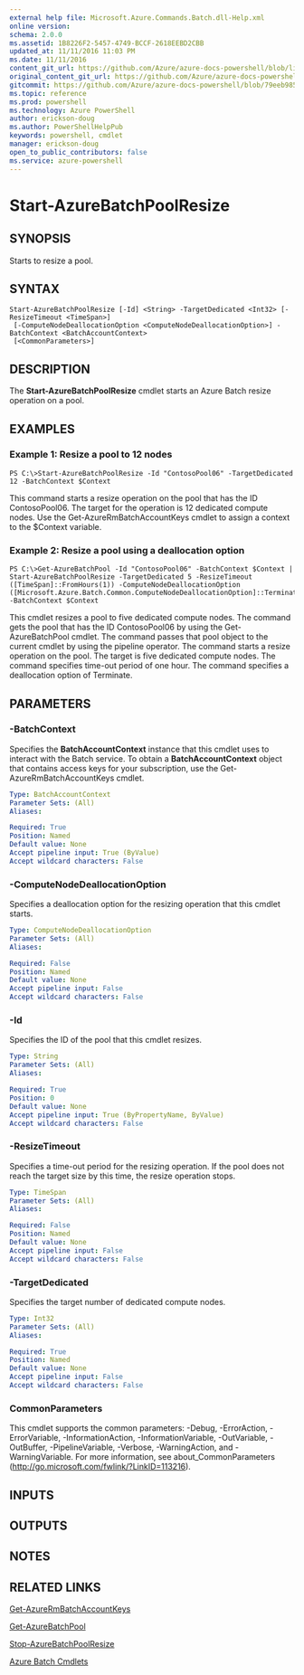 ```yaml
---
external help file: Microsoft.Azure.Commands.Batch.dll-Help.xml
online version: 
schema: 2.0.0
ms.assetid: 1B8226F2-5457-4749-BCCF-2618EEBD2CBB
updated_at: 11/11/2016 11:03 PM
ms.date: 11/11/2016
content_git_url: https://github.com/Azure/azure-docs-powershell/blob/live/azureps-cmdlets-docs/ResourceManager/AzureRM.Batch/v2.1.0/Start-AzureBatchPoolResize.md
original_content_git_url: https://github.com/Azure/azure-docs-powershell/blob/live/azureps-cmdlets-docs/ResourceManager/AzureRM.Batch/v2.1.0/Start-AzureBatchPoolResize.md
gitcommit: https://github.com/Azure/azure-docs-powershell/blob/79eeb985ea480979357fb4695832a0c3d29a48bf/azureps-cmdlets-docs/ResourceManager/AzureRM.Batch/v2.1.0/Start-AzureBatchPoolResize.md
ms.topic: reference
ms.prod: powershell
ms.technology: Azure PowerShell
author: erickson-doug
ms.author: PowerShellHelpPub
keywords: powershell, cmdlet
manager: erickson-doug
open_to_public_contributors: false
ms.service: azure-powershell
---
```


# Start-AzureBatchPoolResize

## SYNOPSIS
Starts to resize a pool.

## SYNTAX

```
Start-AzureBatchPoolResize [-Id] <String> -TargetDedicated <Int32> [-ResizeTimeout <TimeSpan>]
 [-ComputeNodeDeallocationOption <ComputeNodeDeallocationOption>] -BatchContext <BatchAccountContext>
 [<CommonParameters>]
```

## DESCRIPTION
The **Start-AzureBatchPoolResize** cmdlet starts an Azure Batch resize operation on a pool.

## EXAMPLES

### Example 1: Resize a pool to 12 nodes
```
PS C:\>Start-AzureBatchPoolResize -Id "ContosoPool06" -TargetDedicated 12 -BatchContext $Context
```

This command starts a resize operation on the pool that has the ID ContosoPool06.
The target for the operation is 12 dedicated compute nodes.
Use the Get-AzureRmBatchAccountKeys cmdlet to assign a context to the $Context variable.

### Example 2: Resize a pool using a deallocation option
```
PS C:\>Get-AzureBatchPool -Id "ContosoPool06" -BatchContext $Context | Start-AzureBatchPoolResize -TargetDedicated 5 -ResizeTimeout ([TimeSpan]::FromHours(1)) -ComputeNodeDeallocationOption ([Microsoft.Azure.Batch.Common.ComputeNodeDeallocationOption]::Terminate) -BatchContext $Context
```

This cmdlet resizes a pool to five dedicated compute nodes.
The command gets the pool that has the ID ContosoPool06 by using the Get-AzureBatchPool cmdlet.
The command passes that pool object to the current cmdlet by using the pipeline operator.
The command starts a resize operation on the pool.
The target is five dedicated compute nodes.
The command specifies time-out period of one hour.
The command specifies a deallocation option of Terminate.

## PARAMETERS

### -BatchContext
Specifies the **BatchAccountContext** instance that this cmdlet uses to interact with the Batch service.
To obtain a **BatchAccountContext** object that contains access keys for your subscription, use the Get-AzureRmBatchAccountKeys cmdlet.

```yaml
Type: BatchAccountContext
Parameter Sets: (All)
Aliases: 

Required: True
Position: Named
Default value: None
Accept pipeline input: True (ByValue)
Accept wildcard characters: False
```

### -ComputeNodeDeallocationOption
Specifies a deallocation option for the resizing operation that this cmdlet starts.

```yaml
Type: ComputeNodeDeallocationOption
Parameter Sets: (All)
Aliases: 

Required: False
Position: Named
Default value: None
Accept pipeline input: False
Accept wildcard characters: False
```

### -Id
Specifies the ID of the pool that this cmdlet resizes.

```yaml
Type: String
Parameter Sets: (All)
Aliases: 

Required: True
Position: 0
Default value: None
Accept pipeline input: True (ByPropertyName, ByValue)
Accept wildcard characters: False
```

### -ResizeTimeout
Specifies a time-out period for the resizing operation.
If the pool does not reach the target size by this time, the resize operation stops.

```yaml
Type: TimeSpan
Parameter Sets: (All)
Aliases: 

Required: False
Position: Named
Default value: None
Accept pipeline input: False
Accept wildcard characters: False
```

### -TargetDedicated
Specifies the target number of dedicated compute nodes.

```yaml
Type: Int32
Parameter Sets: (All)
Aliases: 

Required: True
Position: Named
Default value: None
Accept pipeline input: False
Accept wildcard characters: False
```

### CommonParameters
This cmdlet supports the common parameters: -Debug, -ErrorAction, -ErrorVariable, -InformationAction, -InformationVariable, -OutVariable, -OutBuffer, -PipelineVariable, -Verbose, -WarningAction, and -WarningVariable. For more information, see about_CommonParameters (http://go.microsoft.com/fwlink/?LinkID=113216).

## INPUTS

## OUTPUTS

## NOTES

## RELATED LINKS

[Get-AzureRmBatchAccountKeys](xref:ResourceManager/AzureRM.Batch/v2.1.0/Get-AzureRmBatchAccountKeys.md)

[Get-AzureBatchPool](xref:ResourceManager/AzureRM.Batch/v2.1.0/Get-AzureBatchPool.md)

[Stop-AzureBatchPoolResize](xref:ResourceManager/AzureRM.Batch/v2.1.0/Stop-AzureBatchPoolResize.md)

[Azure Batch Cmdlets](xref:ResourceManager/AzureRM.Batch/v2.1.0/AzureRM.Batch.md)


